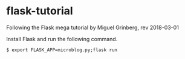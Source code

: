 # flask-tutorial
Following the Flask mega tutorial by Miguel Grinberg, rev 2018-03-01

Install Flask and run the following command. 

``
$ export FLASK_APP=microblog.py;flask run
``
